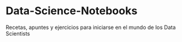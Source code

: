# Data-Science-Notebooks
Recetas, apuntes y ejercicios para iniciarse en el mundo de los Data Scientists
